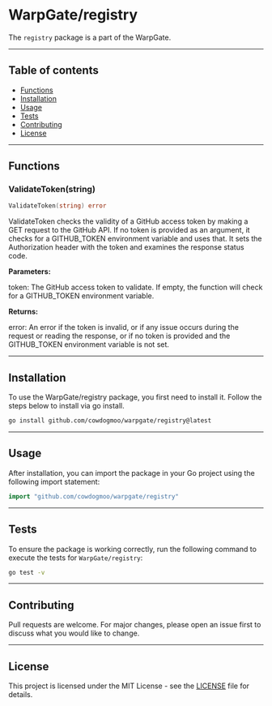 # WarpGate/registry

The `registry` package is a part of the WarpGate.

---

## Table of contents

- [Functions](#functions)
- [Installation](#installation)
- [Usage](#usage)
- [Tests](#tests)
- [Contributing](#contributing)
- [License](#license)

---

## Functions

### ValidateToken(string)

```go
ValidateToken(string) error
```

ValidateToken checks the validity of a GitHub access token by making
a GET request to the GitHub API. If no token is provided as an argument,
it checks for a GITHUB_TOKEN environment variable and uses that.
It sets the Authorization header with the token and examines the
response status code.

**Parameters:**

token: The GitHub access token to validate. If empty, the function will
check for a GITHUB_TOKEN environment variable.

**Returns:**

error: An error if the token is invalid, or if any issue occurs during
the request or reading the response, or if no token is provided and
the GITHUB_TOKEN environment variable is not set.

---

## Installation

To use the WarpGate/registry package, you first need to install it.
Follow the steps below to install via go install.

```bash
go install github.com/cowdogmoo/warpgate/registry@latest
```

---

## Usage

After installation, you can import the package in your Go project
using the following import statement:

```go
import "github.com/cowdogmoo/warpgate/registry"
```

---

## Tests

To ensure the package is working correctly, run the following
command to execute the tests for `WarpGate/registry`:

```bash
go test -v
```

---

## Contributing

Pull requests are welcome. For major changes,
please open an issue first to discuss what
you would like to change.

---

## License

This project is licensed under the MIT
License - see the [LICENSE](https://github.com/CowDogMoo/WarpGate/blob/main/LICENSE)
file for details.

